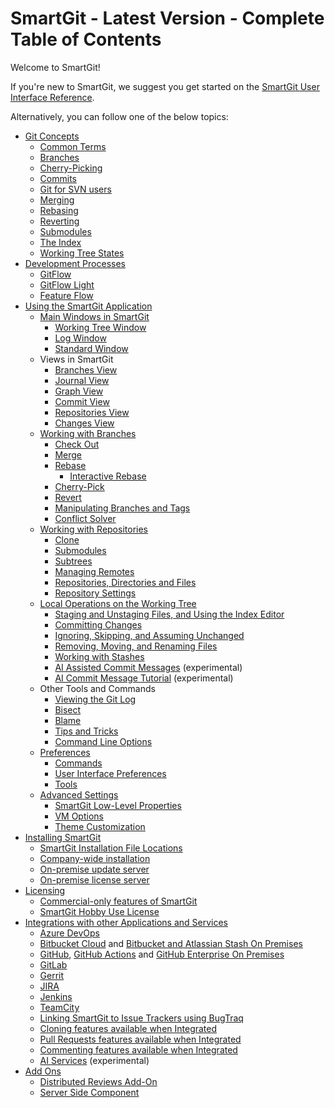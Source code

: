 # SmartGit - Latest Version - Complete Table of Contents

Welcome to SmartGit!

If you're new to SmartGit, we suggest you get started on the [SmartGit User Interface Reference](GUI/index.md).

Alternatively, you can follow one of the below topics:

- [Git Concepts](GitConcepts/index.md)
  - [Common Terms](GitConcepts/CommonTerms.md)
  - [Branches](GitConcepts/Branches.md)
  - [Cherry-Picking](GitConcepts/Cherry-Picking.md)
  - [Commits](GitConcepts/Commits.md)
  - [Git for SVN users](GitConcepts/Git-for-SVN-users.md)
  - [Merging](GitConcepts/Merging.md)
  - [Rebasing](GitConcepts/Rebasing.md)
  - [Reverting](GitConcepts/Reverting.md)
  - [Submodules](GitConcepts/Submodules.md)
  - [The Index](GitConcepts/The-Index.md)
  - [Working Tree States](GitConcepts/Working-Tree-States.md)
- [Development Processes](DevelopmentProcesses/index.md)
  - [GitFlow](DevelopmentProcesses/Git-Flow.md)
  - [GitFlow Light](DevelopmentProcesses/Git-Flow-Light.md)
  - [Feature Flow](DevelopmentProcesses/Feature-Flow.md)
- [Using the SmartGit Application](GUI/index.md)
  - [Main Windows in SmartGit](GUI/Main-Windows.md)
    - [Working Tree Window](GUI/Working-Tree-Window.md)
    - [Log Window](GUI/Log-Window.md)
    - [Standard Window](GUI/Standard-Window.md)
  - Views in SmartGit
    - [Branches View](GUI/Branches-view.md)
    - [Journal View](GUI/Journal-View.md)
    - [Graph View](GUI/Graph-View.md)
    - [Commit View](GUI/Commit-View.md)
    - [Repositories View](GUI/Repositories-View.md)
    - [Changes View](GUI/Changes-View.md)
  - [Working with Branches](GUI/Branch/index.md)
    - [Check Out](GUI/Branch/Check-Out.md)
    - [Merge](GUI/Branch/Merge.md)
    - [Rebase](GUI/Branch/Rebase.md)
      - [Interactive Rebase](GUI/Branch/Rebase-Interactive.md)
    - [Cherry-Pick](GUI/Branch/Cherry-Pick.md)
    - [Revert](GUI/Branch/Revert.md)
    - [Manipulating Branches and Tags](GUI/Branch/Manipulating-branches-tags.md)
    - [Conflict Solver](GUI/Branch/Conflict-Solver.md)
  - [Working with Repositories](GUI/Repository/index.md)
    - [Clone](GUI/Repository/Clone.md)
    - [Submodules](GUI/Repository/Submodules.md)
    - [Subtrees](GUI/Repository/Subtrees.md)
    - [Managing Remotes](GUI/Repository/Managing-Remotes.md)
    - [Repositories, Directories and Files](GUI/Repository/Repositories-Directories-and-Files.md)
    - [Repository Settings](GUI/Repository/Repository-Settings.md)
  - [Local Operations on the Working Tree](GUI/Local-Operations-on-the-Working-Tree.md)
    - [Staging and Unstaging Files, and Using the Index Editor](GUI/Stage-Unstage-IndexEditor.md)
    - [Committing Changes](GUI/Committing.md)
    - [Ignoring, Skipping, and Assuming Unchanged](GUI/Ignore-Skip-AssumeUnchanged.md)
    - [Removing, Moving, and Renaming Files](GUI/Moving-Deleting.md)
    - [Working with Stashes](GUI/Stash.md)
    - [AI Assisted Commit Messages](GUI/AI-Commit-Messages.md) (experimental)
    - [AI Commit Message Tutorial](GUI/AI-Commenting-Tutorial.md) (experimental)
  - Other Tools and Commands
    - [Viewing the Git Log](GUI/Log.md)
    - [Bisect](GUI/Bisect.md)
    - [Blame](GUI/Blame.md)
    - [Tips and Tricks](GUI/Tips-and-Tricks.md)
    - [Command Line Options](GUI/Command-Line-Options.md)
  - [Preferences](GUI/Preferences/index.md)
    - [Commands](GUI/Preferences/Commands.md)
    - [User Interface Preferences](GUI/Preferences/User-Interface.md)
    - [Tools](GUI/Preferences/Tools.md)
  - [Advanced Settings](GUI/AdvancedSettings/index.md)
    - [SmartGit Low-Level Properties](GUI/AdvancedSettings/Low-Level-Properties.md)
    - [VM Options](GUI/AdvancedSettings/VM-options.md)
    - [Theme Customization](GUI/AdvancedSettings/Theme-Customization.md)
- [Installing SmartGit](Installation/index.md)
  - [SmartGit Installation File Locations](Installation/Installation-and-Files.md)
  - [Company-wide installation](Installation/Company-wide-installation.md)
  - [On-premise update server](Installation/On-premise-update-server.md)
  - [On-premise license server](Installation/On-premise-license-server.md)
- [Licensing](Licensing/index.md)
  - [Commercial-only features of SmartGit](Licensing/Commercial-only-features.md)
  - [SmartGit Hobby Use License](Licensing/Hobby-Use-License.md)
- [Integrations with other Applications and Services](Integrations/index.md)
  - [Azure DevOps](Integrations/Azure-DevOps.md)
  - [Bitbucket Cloud](Integrations/Bitbucket-integration.md) and [Bitbucket and Atlassian Stash On Premises](Integrations/BitBucket-Server-Atlassian-Stash-integration.md)
  - [GitHub](Integrations/GitHub-integration.md), [GitHub Actions](Integrations/GitHub-Actions.md) and [GitHub Enterprise On Premises](Integrations/GitHub-Enterprise-Integration.md)
  - [GitLab](Integrations/GitLab.md)
  - [Gerrit](Integrations/Gerrit.md)
  - [JIRA](Integrations/JIRA.md)
  - [Jenkins](Integrations/Jenkins.md)
  - [TeamCity](Integrations/TeamCity.md)
  - [Linking SmartGit to Issue Trackers using BugTraq](Integrations/Bugtraq-links-to-issue-trackers.md)
  - [Cloning features available when Integrated](Integrations/Integrated-Cloning.md)
  - [Pull Requests features available when Integrated](Integrations/Integrated-PullRequests.md)
  - [Commenting features available when Integrated](Integrations/Integrated-PullRequest-Comments.md)
  - [AI Services](Integrations/AI.md) (experimental)
- [Add Ons](AddOns/index.md)
  - [Distributed Reviews Add-On](AddOns/Distributed-Reviews-add-on-.md)
  - [Server Side Component](AddOns/Server-side-component.md)
